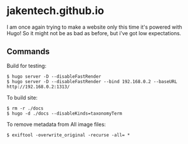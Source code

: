 # jakentech.github.io
I am once again trying to make a website only this time it's powered with Hugo! So it might not be as bad as before, but i've got low expectations.

## Commands
Build for testing:
```console
$ hugo server -D --disableFastRender
$ hugo server -D --disableFastRender --bind 192.168.0.2 --baseURL http://192.168.0.2:1313/
```

To build site:
```console
$ rm -r ./docs
$ hugo -d ./docs --disableKinds=taxonomyTerm
```

To remove metadata from All image files:
```console
$ exiftool -overwrite_original -recurse -all= *
```

<!-- ## To do:
-   Implement a dark mode -> Done, it will probably need some adjusting over time
-   Get Good -->
